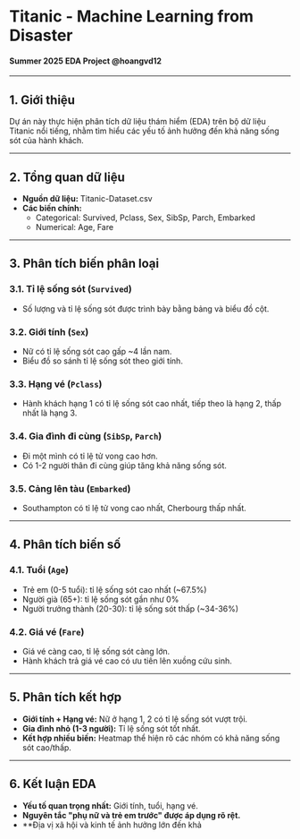 # Titanic - Machine Learning from Disaster

#### Summer 2025 EDA Project @hoangvd12

---

## 1. Giới thiệu

Dự án này thực hiện phân tích dữ liệu thám hiểm (EDA) trên bộ dữ liệu Titanic nổi tiếng, nhằm tìm hiểu các yếu tố ảnh hưởng đến khả năng sống sót của hành khách.

---

## 2. Tổng quan dữ liệu

- **Nguồn dữ liệu:** Titanic-Dataset.csv
- **Các biến chính:**
  - Categorical: Survived, Pclass, Sex, SibSp, Parch, Embarked
  - Numerical: Age, Fare

---

## 3. Phân tích biến phân loại

### 3.1. Tỉ lệ sống sót (`Survived`)
- Số lượng và tỉ lệ sống sót được trình bày bằng bảng và biểu đồ cột.

### 3.2. Giới tính (`Sex`)
- Nữ có tỉ lệ sống sót cao gấp ~4 lần nam.
- Biểu đồ so sánh tỉ lệ sống sót theo giới tính.

### 3.3. Hạng vé (`Pclass`)
- Hành khách hạng 1 có tỉ lệ sống sót cao nhất, tiếp theo là hạng 2, thấp nhất là hạng 3.

### 3.4. Gia đình đi cùng (`SibSp`, `Parch`)
- Đi một mình có tỉ lệ tử vong cao hơn.
- Có 1-2 người thân đi cùng giúp tăng khả năng sống sót.

### 3.5. Cảng lên tàu (`Embarked`)
- Southampton có tỉ lệ tử vong cao nhất, Cherbourg thấp nhất.

---

## 4. Phân tích biến số

### 4.1. Tuổi (`Age`)
- Trẻ em (0-5 tuổi): tỉ lệ sống sót cao nhất (~67.5%)
- Người già (65+): tỉ lệ sống sót gần như 0%
- Người trưởng thành (20-30): tỉ lệ sống sót thấp (~34-36%)

### 4.2. Giá vé (`Fare`)
- Giá vé càng cao, tỉ lệ sống sót càng lớn.
- Hành khách trả giá vé cao có ưu tiên lên xuồng cứu sinh.

---

## 5. Phân tích kết hợp

- **Giới tính + Hạng vé:** Nữ ở hạng 1, 2 có tỉ lệ sống sót vượt trội.
- **Gia đình nhỏ (1-3 người):** Tỉ lệ sống sót tốt nhất.
- **Kết hợp nhiều biến:** Heatmap thể hiện rõ các nhóm có khả năng sống sót cao/thấp.

---

## 6. Kết luận EDA

- **Yếu tố quan trọng nhất:** Giới tính, tuổi, hạng vé.
- **Nguyên tắc "phụ nữ và trẻ em trước" được áp dụng rõ rệt.**
- **Địa vị xã hội và kinh tế ảnh hưởng lớn đến khả